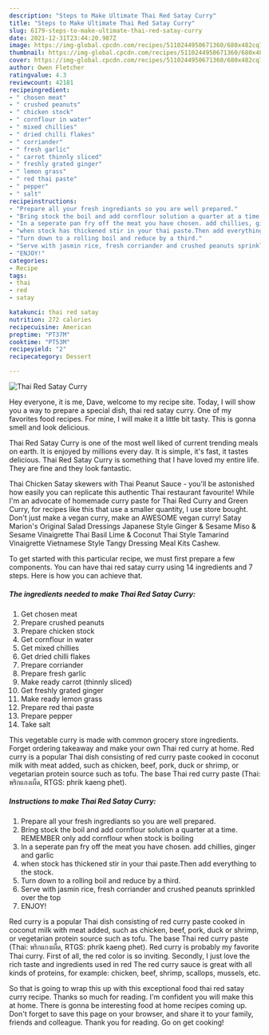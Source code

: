```yaml
---
description: "Steps to Make Ultimate Thai Red Satay Curry"
title: "Steps to Make Ultimate Thai Red Satay Curry"
slug: 6179-steps-to-make-ultimate-thai-red-satay-curry
date: 2021-12-31T23:44:20.987Z
image: https://img-global.cpcdn.com/recipes/5110244950671360/680x482cq70/thai-red-satay-curry-recipe-main-photo.jpg
thumbnail: https://img-global.cpcdn.com/recipes/5110244950671360/680x482cq70/thai-red-satay-curry-recipe-main-photo.jpg
cover: https://img-global.cpcdn.com/recipes/5110244950671360/680x482cq70/thai-red-satay-curry-recipe-main-photo.jpg
author: Owen Fletcher
ratingvalue: 4.3
reviewcount: 42181
recipeingredient:
- " chosen meat"
- " crushed peanuts"
- " chicken stock"
- " cornflour in water"
- " mixed chillies"
- " dried chilli flakes"
- " corriander"
- " fresh garlic"
- " carrot thinnly sliced"
- " freshly grated ginger"
- " lemon grass"
- " red thai paste"
- " pepper"
- " salt"
recipeinstructions:
- "Prepare all your fresh ingrediants so you are well prepared."
- "Bring stock the boil and add cornflour solution a quarter at a time. REMEMBER only add cornflour when stock is boiling"
- "In a seperate pan fry off the meat you have chosen. add chillies, ginger and garlic"
- "when stock has thickened stir in your thai paste.Then add everything to the stock."
- "Turn down to a rolling boil and reduce by a third."
- "Serve with jasmin rice, fresh corriander and crushed peanuts sprinkled over the top"
- "ENJOY!"
categories:
- Recipe
tags:
- thai
- red
- satay

katakunci: thai red satay 
nutrition: 272 calories
recipecuisine: American
preptime: "PT37M"
cooktime: "PT53M"
recipeyield: "2"
recipecategory: Dessert

---
```



![Thai Red Satay Curry](https://img-global.cpcdn.com/recipes/5110244950671360/680x482cq70/thai-red-satay-curry-recipe-main-photo.jpg)

Hey everyone, it is me, Dave, welcome to my recipe site. Today, I will show you a way to prepare a special dish, thai red satay curry. One of my favorites food recipes. For mine, I will make it a little bit tasty. This is gonna smell and look delicious.

Thai Red Satay Curry is one of the most well liked of current trending meals on earth. It is enjoyed by millions every day. It is simple, it's fast, it tastes delicious. Thai Red Satay Curry is something that I have loved my entire life. They are fine and they look fantastic.

Thai Chicken Satay skewers with Thai Peanut Sauce - you&#39;ll be astonished how easily you can replicate this authentic Thai restaurant favourite! While I&#39;m an advocate of homemade curry paste for Thai Red Curry and Green Curry, for recipes like this that use a smaller quantity, I use store bought. Don&#39;t just make a vegan curry, make an AWESOME vegan curry! Satay Marion&#39;s Original Salad Dressings Japanese Style Ginger &amp; Sesame Miso &amp; Sesame Vinaigrette Thai Basil Lime &amp; Coconut Thai Style Tamarind Vinaigrette Vietnamese Style Tangy Dressing Meal Kits Cashew.


To get started with this particular recipe, we must first prepare a few components. You can have thai red satay curry using 14 ingredients and 7 steps. Here is how you can achieve that.

<!--inarticleads1-->

##### The ingredients needed to make Thai Red Satay Curry:

1. Get  chosen meat
1. Prepare  crushed peanuts
1. Prepare  chicken stock
1. Get  cornflour in water
1. Get  mixed chillies
1. Get  dried chilli flakes
1. Prepare  corriander
1. Prepare  fresh garlic
1. Make ready  carrot (thinnly sliced)
1. Get  freshly grated ginger
1. Make ready  lemon grass
1. Prepare  red thai paste
1. Prepare  pepper
1. Take  salt


This vegetable curry is made with common grocery store ingredients. Forget ordering takeaway and make your own Thai red curry at home. Red curry is a popular Thai dish consisting of red curry paste cooked in coconut milk with meat added, such as chicken, beef, pork, duck or shrimp, or vegetarian protein source such as tofu. The base Thai red curry paste (Thai: พริกแกงเผ็ด, RTGS: phrik kaeng phet). 

<!--inarticleads2-->

##### Instructions to make Thai Red Satay Curry:

1. Prepare all your fresh ingrediants so you are well prepared.
1. Bring stock the boil and add cornflour solution a quarter at a time. REMEMBER only add cornflour when stock is boiling
1. In a seperate pan fry off the meat you have chosen. add chillies, ginger and garlic
1. when stock has thickened stir in your thai paste.Then add everything to the stock.
1. Turn down to a rolling boil and reduce by a third.
1. Serve with jasmin rice, fresh corriander and crushed peanuts sprinkled over the top
1. ENJOY!


Red curry is a popular Thai dish consisting of red curry paste cooked in coconut milk with meat added, such as chicken, beef, pork, duck or shrimp, or vegetarian protein source such as tofu. The base Thai red curry paste (Thai: พริกแกงเผ็ด, RTGS: phrik kaeng phet). Red curry is probably my favorite Thai curry. First of all, the red color is so inviting. Secondly, I just love the rich taste and ingredients used in red The red curry sauce is great with all kinds of proteins, for example: chicken, beef, shrimp, scallops, mussels, etc. 

So that is going to wrap this up with this exceptional food thai red satay curry recipe. Thanks so much for reading. I'm confident you will make this at home. There is gonna be interesting food at home recipes coming up. Don't forget to save this page on your browser, and share it to your family, friends and colleague. Thank you for reading. Go on get cooking!
